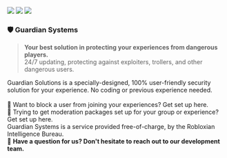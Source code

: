 <img src="https://img.shields.io/badge/Language-LuaU-yellow" align="center;"/> <img src="https://img.shields.io/badge/Version-1.1.2-green" align="center;"/> <img src="https://img.shields.io/badge/Users-10+-yellowgreen" align="center;"/>

 
<h3>🛡 Guardian Systems</h3>

> <b>Your best solution in protecting your experiences from dangerous players.</b><br />
> 24/7 updating, protecting against exploiters, trollers, and other dangerous users.</p>

Guardian Solutions is a specially-designed, 100% user-friendly security solution for your experience. No coding or previous experience needed.
<br />
<br />
🔎 Want to block a user from joining your experiences? Get set up here. <br />
🔨 Trying to get moderation packages set up for your group or experience? Get set up here.
<br />
Guardian Systems is a service provided free-of-charge, by the Robloxian Intelligence Bureau.<br />
🤔 **Have a question for us? Don't hesitate to reach out to our development team.**




